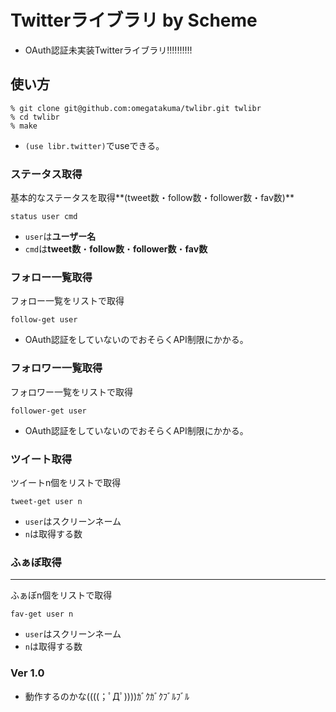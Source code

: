 Twitterライブラリ by Scheme
===========================
+ OAuth認証未実装Twitterライブラリ!!!!!!!!!!

使い方
------

	% git clone git@github.com:omegatakuma/twlibr.git twlibr
	% cd twlibr
	% make

+ `(use libr.twitter)`でuseできる。

### ステータス取得 ###

基本的なステータスを取得**(tweet数・follow数・follower数・fav数)**

`status user cmd`
+ `user`は**ユーザー名**
+ `cmd`は**tweet数**・**follow数**・**follower数**・**fav数**

### フォロー一覧取得 ###

フォロー一覧をリストで取得

`follow-get user`
+ OAuth認証をしていないのでおそらくAPI制限にかかる。

### フォロワー一覧取得 ### 

フォロワー一覧をリストで取得

`follower-get user`
+ OAuth認証をしていないのでおそらくAPI制限にかかる。

### ツイート取得 ### 

ツイートn個をリストで取得

`tweet-get user n`
+ `user`はスクリーンネーム
+ `n`は取得する数

### ふぁぼ取得 ###
---------
ふぁぼn個をリストで取得

`fav-get user n`
+ `user`はスクリーンネーム
+ `n`は取得する数


### Ver 1.0 ###
+ 動作するのかな((((；ﾟДﾟ))))ｶﾞｸｶﾞｸﾌﾞﾙﾌﾞﾙ
